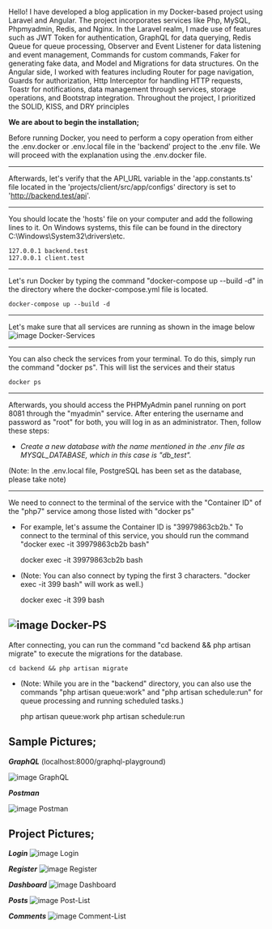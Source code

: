 Hello! I have developed a blog application in 
my Docker-based project using Laravel and Angular. 
The project incorporates services like Php, MySQL, 
Phpmyadmin, Redis, and Nginx. In the Laravel realm, 
I made use of features such as JWT Token for authentication, 
GraphQL for data querying, Redis Queue for queue processing, 
Observer and Event Listener for data listening and event management, 
Commands for custom commands, 
Faker for generating fake data, 
and Model and Migrations for data structures. 
On the Angular side, 
I worked with features including Router for page navigation, 
Guards for authorization, 
Http Interceptor for handling HTTP requests, 
Toastr for notifications, data management through services, 
storage operations, and Bootstrap integration. 
Throughout the project, I prioritized the 
SOLID, KISS, and DRY principles


**We are about to begin the installation;**

Before running Docker, you need to perform a copy operation from 
either the .env.docker or .env.local file in the 'backend' project to 
the .env file. We will proceed with the explanation using the .env.docker file.

---
Afterwards, let's verify that the API_URL variable in 
the 'app.constants.ts' file located in the 'projects/client/src/app/configs' directory 
is set to 'http://backend.test/api'.

---

You should locate the 'hosts' file on your computer and 
add the following lines to it. On Windows systems, 
this file can be found in the directory C:\Windows\System32\drivers\etc.

    127.0.0.1 backend.test
    127.0.0.1 client.test

---

Let's run Docker by typing the command "docker-compose up --build -d" 
in the directory where the docker-compose.yml file is located.

    docker-compose up --build -d

---

Let's make sure that all services are running as shown in the image below
![image Docker-Services](images/docker-services.PNG)

---

You can also check the services from your terminal. 
To do this, simply run the command "docker ps". 
This will list the services and their status

    docker ps

---

Afterwards, you should access the PHPMyAdmin panel running on port 8081 through 
the "myadmin" service. After entering the username and password 
as "root" for both, you will log in as an administrator. Then, follow these steps:

- *Create a new database with the name mentioned in the .env file
 as MYSQL_DATABASE, which in this case is "db_test".*

(Note: In the .env.local file, PostgreSQL has been set as the database, please take note)
 
---

We need to connect to the terminal of the service with the "Container ID" 
of the "php7" service among those listed with "docker ps"

- For example, let's assume the 
Container ID is "39979863cb2b." To connect to the terminal 
of this service, you should run the command "docker exec -it 39979863cb2b bash"


    docker exec -it 39979863cb2b bash

- (Note: You can also connect by typing the first 3 characters. "docker exec -it 399 bash" will work as well.)

    
    docker exec -it 399 bash

![image Docker-PS](images/docker-ps.PNG)
---

After connecting, you can run 
the command "cd backend && php artisan migrate" to execute 
the migrations for the database.


    cd backend && php artisan migrate

- (Note: While you are in the "backend" directory, 
you can also use the commands "php artisan queue:work" 
and "php artisan schedule:run" for queue processing and running scheduled tasks.)


    php artisan queue:work
    php artisan schedule:run






Sample Pictures;
-
***GraphQL*** (localhost:8000/graphql-playground)

![image GraphQL](images/graphql.PNG)

***Postman***

![image Postman](images/postman.PNG)

Project Pictures;
-

***Login***
![image Login](images/login.PNG)

***Register***
![image Register](images/register.PNG)

***Dashboard***
![image Dashboard](images/dashboard.PNG)

***Posts***
![image Post-List](images/post-list.PNG)

***Comments***
![image Comment-List](images/comment-list.PNG)

